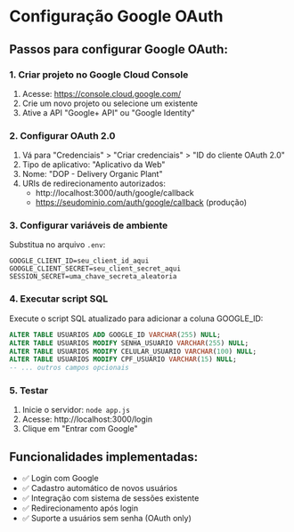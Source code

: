 # Configuração Google OAuth

## Passos para configurar Google OAuth:

### 1. Criar projeto no Google Cloud Console
1. Acesse: https://console.cloud.google.com/
2. Crie um novo projeto ou selecione um existente
3. Ative a API "Google+ API" ou "Google Identity"

### 2. Configurar OAuth 2.0
1. Vá para "Credenciais" > "Criar credenciais" > "ID do cliente OAuth 2.0"
2. Tipo de aplicativo: "Aplicativo da Web"
3. Nome: "DOP - Delivery Organic Plant"
4. URIs de redirecionamento autorizados:
   - http://localhost:3000/auth/google/callback
   - https://seudominio.com/auth/google/callback (produção)

### 3. Configurar variáveis de ambiente
Substitua no arquivo `.env`:
```
GOOGLE_CLIENT_ID=seu_client_id_aqui
GOOGLE_CLIENT_SECRET=seu_client_secret_aqui
SESSION_SECRET=uma_chave_secreta_aleatoria
```

### 4. Executar script SQL
Execute o script SQL atualizado para adicionar a coluna GOOGLE_ID:
```sql
ALTER TABLE USUARIOS ADD GOOGLE_ID VARCHAR(255) NULL;
ALTER TABLE USUARIOS MODIFY SENHA_USUARIO VARCHAR(255) NULL;
ALTER TABLE USUARIOS MODIFY CELULAR_USUARIO VARCHAR(100) NULL;
ALTER TABLE USUARIOS MODIFY CPF_USUARIO VARCHAR(15) NULL;
-- ... outros campos opcionais
```

### 5. Testar
1. Inicie o servidor: `node app.js`
2. Acesse: http://localhost:3000/login
3. Clique em "Entrar com Google"

## Funcionalidades implementadas:
- ✅ Login com Google
- ✅ Cadastro automático de novos usuários
- ✅ Integração com sistema de sessões existente
- ✅ Redirecionamento após login
- ✅ Suporte a usuários sem senha (OAuth only)